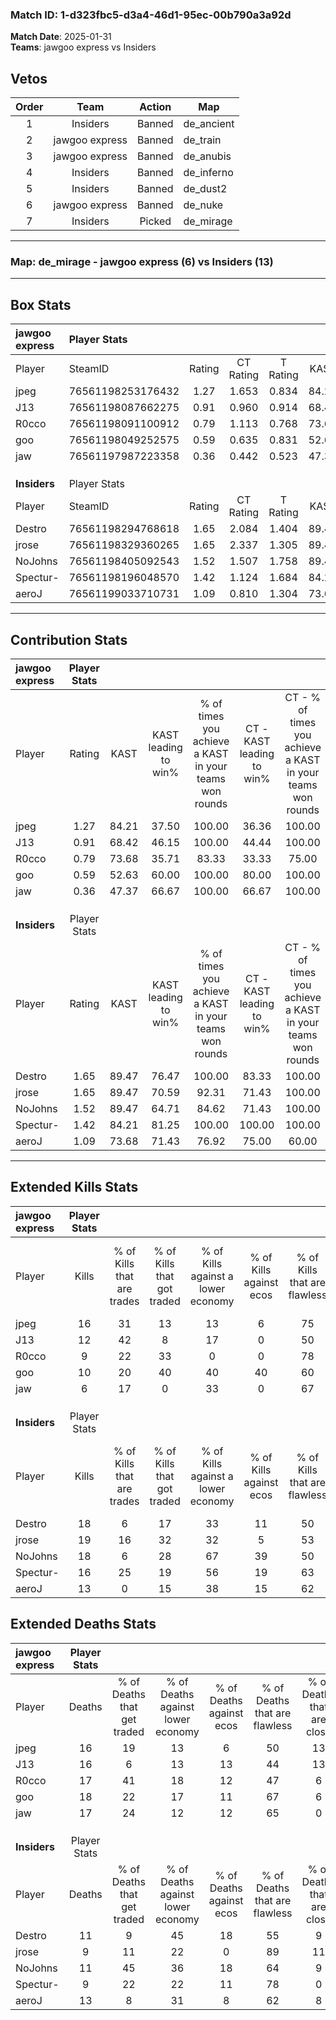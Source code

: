 ### Match ID: 1-d323fbc5-d3a4-46d1-95ec-00b790a3a92d  
**Match Date**: 2025-01-31  
**Teams**: jawgoo express vs Insiders  

## Vetos  

| Order | Team | Action | Map |
| :---: | :--: | :----: | --- |
| 1 | Insiders | Banned | de_ancient |
| 2 | jawgoo express | Banned | de_train |
| 3 | jawgoo express | Banned | de_anubis |
| 4 | Insiders | Banned | de_inferno |
| 5 | Insiders | Banned | de_dust2 |
| 6 | jawgoo express | Banned | de_nuke |
| 7 | Insiders | Picked | de_mirage |

---  

### **Map**: de_mirage - jawgoo express (6) vs Insiders (13)  
---  

## Box Stats  

| **jawgoo express** | Player Stats      |        |           |          |       |       |       |         |        |      |     |
| :- | :- | :-: | :-: | :-: | :-: | :-: | :-: | :-: | :-: | :-: | :-: |
| Player             | SteamID           | Rating | CT Rating | T Rating | KAST  |  ADR  | Kills | Assists | Deaths | K/D  | HS% |
| jpeg               | 76561198253176432 |  1.27  |   1.653   |  0.834   | 84.21 | 88.7  |  16   |    5    |   16   | 1.00 | 31  |
| J13                | 76561198087662275 |  0.91  |   0.960   |  0.914   | 68.42 | 73.1  |  12   |    4    |   16   | 0.75 | 50  |
| R0cco              | 76561198091100912 |  0.79  |   1.113   |  0.768   | 73.68 | 65.8  |   9   |    9    |   17   | 0.53 | 55  |
| goo                | 76561198049252575 |  0.59  |   0.635   |  0.831   | 52.63 | 57.3  |  10   |    3    |   18   | 0.56 | 40  |
| jaw                | 76561197987223358 |  0.36  |   0.442   |  0.523   | 47.37 | 45.5  |   6   |    2    |   17   | 0.35 | 83  |
|                    |                   |        |           |          |       |       |       |         |        |      |     |
|                    |                   |        |           |          |       |       |       |         |        |      |     |
|                    |                   |        |           |          |       |       |       |         |        |      |     |
| **Insiders**       | Player Stats      |        |           |          |       |       |       |         |        |      |     |
| Player             | SteamID           | Rating | CT Rating | T Rating | KAST  |  ADR  | Kills | Assists | Deaths | K/D  | HS% |
| Destro             | 76561198294768618 |  1.65  |   2.084   |  1.404   | 89.47 | 115.8 |  18   |   11    |   11   | 1.64 | 55  |
| jrose              | 76561198329360265 |  1.65  |   2.337   |  1.305   | 89.47 | 99.2  |  19   |    2    |   9    | 2.11 | 52  |
| NoJohns            | 76561198405092543 |  1.52  |   1.507   |  1.758   | 89.47 | 86.2  |  18   |    4    |   11   | 1.64 | 38  |
| Spectur-           | 76561198196048570 |  1.42  |   1.124   |  1.684   | 84.21 | 81.2  |  16   |    2    |   9    | 1.78 | 31  |
| aeroJ              | 76561199033710731 |  1.09  |   0.810   |  1.304   | 73.68 | 77.2  |  13   |    4    |   13   | 1.00 | 69  |
---  

## Contribution Stats  

| **jawgoo express** | Player Stats |       |                      |                                                        |                           |                                                             |                          |                                                            |
| :- | :-: | :-: | :-: | :-: | :-: | :-: | :-: | :-: |
| Player             |    Rating    | KAST  | KAST leading to win% | % of times you achieve a KAST in your teams won rounds | CT - KAST leading to win% | CT - % of times you achieve a KAST in your teams won rounds | T - KAST leading to win% | T - % of times you achieve a KAST in your teams won rounds |
| jpeg               |     1.27     | 84.21 |        37.50         |                         100.00                         |           36.36           |                           100.00                            |          40.00           |                           100.00                           |
| J13                |     0.91     | 68.42 |        46.15         |                         100.00                         |           44.44           |                           100.00                            |          50.00           |                           100.00                           |
| R0cco              |     0.79     | 73.68 |        35.71         |                         83.33                          |           33.33           |                            75.00                            |          40.00           |                           100.00                           |
| goo                |     0.59     | 52.63 |        60.00         |                         100.00                         |           80.00           |                           100.00                            |          40.00           |                           100.00                           |
| jaw                |     0.36     | 47.37 |        66.67         |                         100.00                         |           66.67           |                           100.00                            |          66.67           |                           100.00                           |
|                    |              |       |                      |                                                        |                           |                                                             |                          |                                                            |
|                    |              |       |                      |                                                        |                           |                                                             |                          |                                                            |
|                    |              |       |                      |                                                        |                           |                                                             |                          |                                                            |
| **Insiders**       | Player Stats |       |                      |                                                        |                           |                                                             |                          |                                                            |
| Player             |    Rating    | KAST  | KAST leading to win% | % of times you achieve a KAST in your teams won rounds | CT - KAST leading to win% | CT - % of times you achieve a KAST in your teams won rounds | T - KAST leading to win% | T - % of times you achieve a KAST in your teams won rounds |
| Destro             |     1.65     | 89.47 |        76.47         |                         100.00                         |           83.33           |                           100.00                            |          72.73           |                           100.00                           |
| jrose              |     1.65     | 89.47 |        70.59         |                         92.31                          |           71.43           |                           100.00                            |          70.00           |                           87.50                            |
| NoJohns            |     1.52     | 89.47 |        64.71         |                         84.62                          |           71.43           |                           100.00                            |          60.00           |                           75.00                            |
| Spectur-           |     1.42     | 84.21 |        81.25         |                         100.00                         |          100.00           |                           100.00                            |          72.73           |                           100.00                           |
| aeroJ              |     1.09     | 73.68 |        71.43         |                         76.92                          |           75.00           |                            60.00                            |          70.00           |                           87.50                            |
---  

## Extended Kills Stats  

| **jawgoo express** | Player Stats |                            |                            |                                    |                         |                              |                                 |                                       |                    |           |
| :- | :-: | :-: | :-: | :-: | :-: | :-: | :-: | :-: | :-: | :-: |
| Player             |    Kills     | % of Kills that are trades | % of Kills that got traded | % of Kills against a lower economy | % of Kills against ecos | % of Kills that are flawless | % of Kills that are close duels | % of Kills that are assisted by flash | Pistol Round Kills | AWP Kills |
| jpeg               |      16      |             31             |             13             |                 13                 |            6            |              75              |                0                |                   6                   |         1          |     0     |
| J13                |      12      |             42             |             8              |                 17                 |            0            |              50              |               17                |                  17                   |         1          |     3     |
| R0cco              |      9       |             22             |             33             |                 0                  |            0            |              78              |                0                |                   0                   |         3          |     0     |
| goo                |      10      |             20             |             40             |                 40                 |           40            |              60              |                0                |                   0                   |         1          |     0     |
| jaw                |      6       |             17             |             0              |                 33                 |            0            |              67              |               33                |                   0                   |         1          |     0     |
|                    |              |                            |                            |                                    |                         |                              |                                 |                                       |                    |           |
|                    |              |                            |                            |                                    |                         |                              |                                 |                                       |                    |           |
|                    |              |                            |                            |                                    |                         |                              |                                 |                                       |                    |           |
| **Insiders**       | Player Stats |                            |                            |                                    |                         |                              |                                 |                                       |                    |           |
| Player             |    Kills     | % of Kills that are trades | % of Kills that got traded | % of Kills against a lower economy | % of Kills against ecos | % of Kills that are flawless | % of Kills that are close duels | % of Kills that are assisted by flash | Pistol Round Kills | AWP Kills |
| Destro             |      18      |             6              |             17             |                 33                 |           11            |              50              |               11                |                   0                   |         2          |     0     |
| jrose              |      19      |             16             |             32             |                 32                 |            5            |              53              |                5                |                   5                   |         3          |     2     |
| NoJohns            |      18      |             6              |             28             |                 67                 |           39            |              50              |                0                |                   0                   |         1          |     1     |
| Spectur-           |      16      |             25             |             19             |                 56                 |           19            |              63              |               13                |                   0                   |         1          |     0     |
| aeroJ              |      13      |             0              |             15             |                 38                 |           15            |              62              |                8                |                   0                   |         1          |     1     |
## Extended Deaths Stats  

| **jawgoo express** | Player Stats |                             |                                   |                          |                               |                            |                           |               |
| :- | :-: | :-: | :-: | :-: | :-: | :-: | :-: | :-: |
| Player             |    Deaths    | % of Deaths that get traded | % of Deaths against lower economy | % of Deaths against ecos | % of Deaths that are flawless | % of Deaths that are close | % of Deaths while blinded | Deaths to AWP |
| jpeg               |      16      |             19              |                13                 |            6             |              50               |             13             |             0             |       2       |
| J13                |      16      |              6              |                13                 |            13            |              44               |             13             |             6             |       0       |
| R0cco              |      17      |             41              |                18                 |            12            |              47               |             6              |             0             |       1       |
| goo                |      18      |             22              |                17                 |            11            |              67               |             6              |             0             |       1       |
| jaw                |      17      |             24              |                12                 |            12            |              65               |             0              |             0             |       0       |
|                    |              |                             |                                   |                          |                               |                            |                           |               |
|                    |              |                             |                                   |                          |                               |                            |                           |               |
|                    |              |                             |                                   |                          |                               |                            |                           |               |
| **Insiders**       | Player Stats |                             |                                   |                          |                               |                            |                           |               |
| Player             |    Deaths    | % of Deaths that get traded | % of Deaths against lower economy | % of Deaths against ecos | % of Deaths that are flawless | % of Deaths that are close | % of Deaths while blinded | Deaths to AWP |
| Destro             |      11      |              9              |                45                 |            18            |              55               |             9              |             9             |       1       |
| jrose              |      9       |             11              |                22                 |            0             |              89               |             11             |             0             |       0       |
| NoJohns            |      11      |             45              |                36                 |            18            |              64               |             9              |             0             |       1       |
| Spectur-           |      9       |             22              |                22                 |            11            |              78               |             0              |            11             |       0       |
| aeroJ              |      13      |              8              |                31                 |            8             |              62               |             8              |             8             |       1       |
